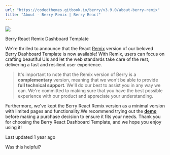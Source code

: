 ```yaml
---
url: "https://codedthemes.gitbook.io/berry/v3.9.0/about-berry-remix"
title: "About - Berry Remix | Berry React"
---
```


![](https://codedthemes.gitbook.io/berry/~gitbook/image?url=https%3A%2F%2Fcontent.gitbook.com%2Fcontent%2FflrTH6nspDenn8uPkVTP%2Fblobs%2FeTdudGIeHZtlBV7npEuO%2Freact-remix-1.png&width=768&dpr=4&quality=100&sign=208af0a4&sv=2)

Berry React Remix Dashboard Template

We're thrilled to announce that the React [Remix](https://remix.run/) version of our beloved Berry Dashboard Template is now available! With Remix, users can focus on crafting beautiful UIs and let the web standards take care of the rest, delivering a fast and resilient user experience.

> It's important to note that the Remix version of Berry is a **complementary** version, meaning that we won't be able to provide **full technical support**. We'll do our best to assist you in any way we can. We're committed to making sure that you have the best possible experience with our product and appreciate your understanding.

Furthermore, we've kept the Berry React Remix version as a minimal version with limited pages and functionality.We recommend trying out the [**demo**](https://berrydashboard-remix.fly.dev/) before making a purchase decision to ensure it fits your needs. Thank you for choosing the Berry React Dashboard Template, and we hope you enjoy using it!

Last updated 1 year ago

Was this helpful?